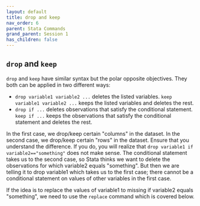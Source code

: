 ```yaml
---
layout: default
title: drop and keep
nav_order: 6
parent: Stata Commands
grand_parent: Session 1
has_children: false
---
```


## ``drop`` and ``keep``

``drop`` and ``keep`` have similar syntax but the polar opposite objectives. They both can be applied in two different ways:

- ``drop variable1 variable2 ...`` deletes the listed variables. ``keep variable1 variable2 ...`` keeps the listed variables and deletes the rest. 
- ``drop if ...`` deletes observations that satisfy the conditional statement. ``keep if ...`` keeps the observations that satisfy the conditional statement and deletes the rest.

In the first case, we drop/keep certain "columns" in the dataset. In the second case, we drop/keep certain "rows" in the dataset. Ensure that you understand the difference. If you do, you will realize that ``drop variable1 if variable2=="something"`` does not make sense. The conditional statement takes us to the second case, so Stata thinks we want to delete the observations for which variable2 equals "something". But then we are telling it to drop variable1 which takes us to the first case; there cannot be a conditional statement on values of other variables in the first case. 

If the idea is to replace the values of variable1 to missing if variable2 equals "something", we need to use the ``replace`` command which is covered below. 

